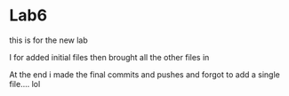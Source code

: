 # Lab6
this is for the new lab
</p> I for added initial files then brought all the other files in</>
</p> At the end i made the final commits and pushes and forgot to add a single file.... lol</>
